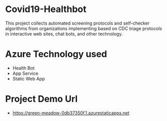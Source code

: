# Covid19-Healthbot
This project collects automated screening protocols and self-checker algorithms from organizations implementing based on CDC triage protocols in interactive web sites, chat bots, and other technology.

# Azure Technology used 
- Health Bot
- App Service
- Static Web App

# Project Demo Url
- https://green-meadow-0db37350f.1.azurestaticapps.net
